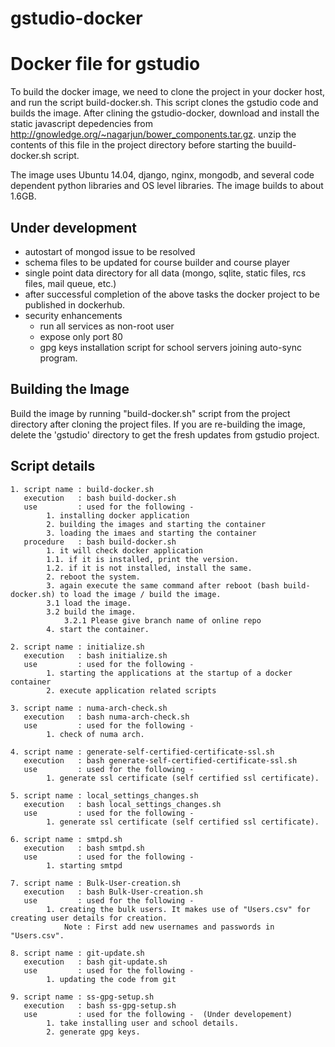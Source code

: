 # gstudio-docker
Docker file for gstudio
=======================

To build the docker image, we need to clone the project in your docker host, and run the script build-docker.sh. This script clones the gstudio code and builds the image. After clining the gstudio-docker, download and install the static javascript depedencies from http://gnowledge.org/~nagarjun/bower_components.tar.gz. unzip the contents of this file in the project directory before starting the buuild-docker.sh script.

The image uses Ubuntu 14.04, django, nginx, mongodb, and several code dependent python libraries and OS level libraries.  The image builds to about 1.6GB.  

Under development
-----------------

- autostart of mongod issue to be resolved
- schema files to be updated for course builder and course player
- single point data directory for all data (mongo, sqlite, static files, rcs files, mail queue, etc.)
- after successful completion of the above tasks the docker project to be published in dockerhub.
- security enhancements
  - run all services as non-root user
  - expose only port 80
  - gpg keys installation script for school servers joining auto-sync program.

Building the Image
------------------

Build the image by running "build-docker.sh" script from the project directory after cloning the project files. If you are re-building the image, delete the 'gstudio' directory to get the fresh updates from gstudio project. 

Script details
---------------------

	1. script name : build-docker.sh
	   execution   : bash build-docker.sh
	   use	       : used for the following -
		    1. installing docker application
		    2. building the images and starting the container
		    3. loading the imaes and starting the container 
	   procedure   : bash build-docker.sh
	   	    1. it will check docker application
		    1.1. if it is installed, print the version. 
		    1.2. if it is not installed, install the same. 
		    2. reboot the system.
		    3. again execute the same command after reboot (bash build-docker.sh) to load the image / build the image.
		    3.1 load the image.
		    3.2 build the image.
		    	3.2.1 Please give branch name of online repo  
		    4. start the container.

	2. script name : initialize.sh
	   execution   : bash initialize.sh
	   use	       : used for the following -
		    1. starting the applications at the startup of a docker container
		    2. execute application related scripts

	3. script name : numa-arch-check.sh
	   execution   : bash numa-arch-check.sh
	   use	       : used for the following -
		    1. check of numa arch.

	4. script name : generate-self-certified-certificate-ssl.sh
	   execution   : bash generate-self-certified-certificate-ssl.sh
	   use	       : used for the following -
		    1. generate ssl certificate (self certified ssl certificate).

	5. script name : local_settings_changes.sh
	   execution   : bash local_settings_changes.sh
	   use	       : used for the following -
		    1. generate ssl certificate (self certified ssl certificate).

	6. script name : smtpd.sh
	   execution   : bash smtpd.sh
	   use	       : used for the following -
		    1. starting smtpd 

	7. script name : Bulk-User-creation.sh
	   execution   : bash Bulk-User-creation.sh
	   use	       : used for the following -
		    1. creating the bulk users. It makes use of "Users.csv" for creating user details for creation.
       		    Note : First add new usernames and passwords in "Users.csv".

	8. script name : git-update.sh
	   execution   : bash git-update.sh
	   use	       : used for the following -
		    1. updating the code from git

	9. script name : ss-gpg-setup.sh
	   execution   : bash ss-gpg-setup.sh
	   use	       : used for the following -  (Under developement)
		    1. take installing user and school details.
		    2. generate gpg keys.
